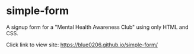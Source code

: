# simple-form
A signup form for a "Mental Health Awareness Club" using only HTML and CSS.

Click link to view site:
https://blue0206.github.io/simple-form/